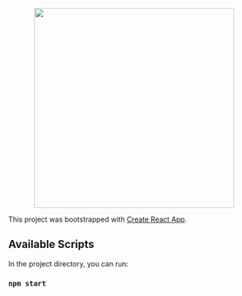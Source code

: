<p align="center"><img src="public/mschain-logo-full.png" width="400"></p>

This project was bootstrapped with [Create React App](https://github.com/facebook/create-react-app).

## Available Scripts

In the project directory, you can run:

### `npm start`
